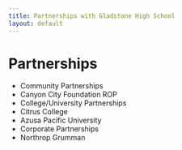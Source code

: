 ```yaml
---
title: Partnerships with Gladstone High School
layout: default
---
```


# Partnerships

* Community Partnerships
* Canyon City Foundation ROP
* College/University Partnerships
* Citrus College
* Azusa Pacific University
* Corporate Partnerships
* Northrop Grumman
